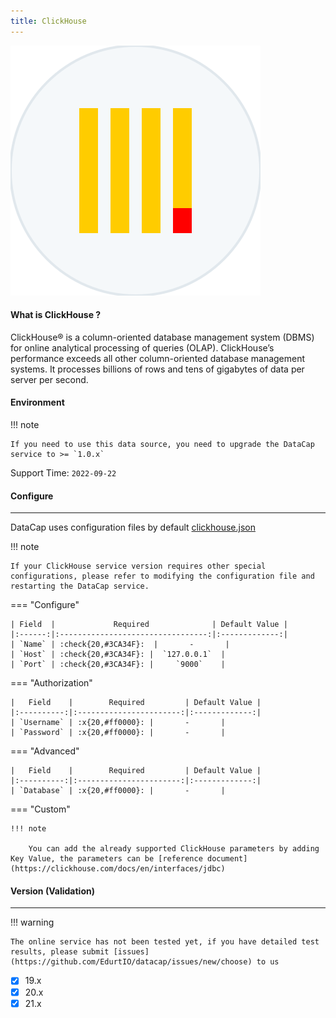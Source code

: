 ```yaml
---
title: ClickHouse
---
```


<img src="/assets/plugin/clickhouse.svg" class="connector-content-logo" />

#### What is ClickHouse ?

ClickHouse® is a column-oriented database management system (DBMS) for online analytical processing of queries (OLAP). ClickHouse’s performance exceeds all other column-oriented database management systems. It processes billions of rows and tens of gigabytes of data per server per second.

#### Environment

!!! note

    If you need to use this data source, you need to upgrade the DataCap service to >= `1.0.x`

Support Time: `2022-09-22`

#### Configure

---

DataCap uses configuration files by default [clickhouse.json](https://github.com/EdurtIO/datacap/blob/develop/server/src/main/etc/conf/plugins/jdbc/clickhouse.json)

!!! note

    If your ClickHouse service version requires other special configurations, please refer to modifying the configuration file and restarting the DataCap service.

=== "Configure"

    | Field  |             Required              | Default Value |
    |:------:|:---------------------------------:|:-------------:|
    | `Name` | :check{20,#3CA34F}:  |       -       |
    | `Host` | :check{20,#3CA34F}: |  `127.0.0.1`  |
    | `Port` | :check{20,#3CA34F}: |     `9000`    |

=== "Authorization"

    |   Field    |        Required         | Default Value |
    |:----------:|:-----------------------:|:-------------:|
    | `Username` | :x{20,#ff0000}: |       -       |
    | `Password` | :x{20,#ff0000}: |       -       |

=== "Advanced"

    |   Field    |        Required         | Default Value |
    |:----------:|:-----------------------:|:-------------:|
    | `Database` | :x{20,#ff0000}: |       -       |

=== "Custom"

    !!! note

        You can add the already supported ClickHouse parameters by adding Key Value, the parameters can be [reference document](https://clickhouse.com/docs/en/interfaces/jdbc)

#### Version (Validation)

---

!!! warning

    The online service has not been tested yet, if you have detailed test results, please submit [issues](https://github.com/EdurtIO/datacap/issues/new/choose) to us

- [x] 19.x
- [x] 20.x
- [x] 21.x

